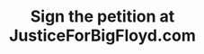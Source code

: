 ---
type: website
title:  "Sign the petition at JusticeForBigFloyd.com"
link: "JusticeForBigFloyd.com"
representation: "Grassroots Law Project"
impact: "Signing the petition will email Mayor Jacob Frey and DA Michael Freeman demanding that all four officers be arrested and charged for murder, on your behalf. It’s a super petition that emails all offices and individuals involved in the fight for justice."
---
